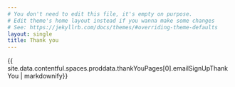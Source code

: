 ```yaml
---
# You don't need to edit this file, it's empty on purpose.
# Edit theme's home layout instead if you wanna make some changes
# See: https://jekyllrb.com/docs/themes/#overriding-theme-defaults
layout: single
title: Thank you
---
```


{{ site.data.contentful.spaces.proddata.thankYouPages[0].emailSignUpThankYou | markdownify}}
